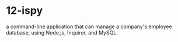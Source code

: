 # 12-ispy
a command-line application that can  manage a company's employee database, using Node.js, Inquirer, and MySQL.
